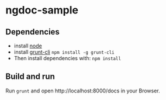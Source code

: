 ngdoc-sample
============
## Dependencies

* install [node](http://nodejs.org)
* install [grunt-cli](https://github.com/gruntjs/grunt-cli) `npm install -g grunt-cli`
* Then install dependencies with: `npm install`

## Build and run

Run `grunt` and open http://localhost:8000/docs in your Browser.
